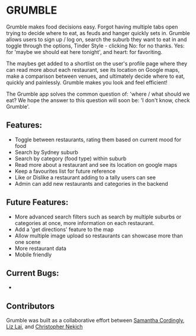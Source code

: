 # **GRUMBLE**

Grumble makes food decisions easy. Forgot having multiple tabs open trying to decide where to eat, as feuds and hanger quickly sets in. Grumble allows users to sign up / log on, search the suburb they want to eat in and toggle through the options, Tinder Style - clicking No: for no thanks. Yes: for 'maybe we should eat here tonight', and heart: for favoriting.

The maybes get added to a shortlist on the user's profile page where they can read more about each restaurant, see its location on Google maps, make a comparison between venues, and ultimately decide where to eat, quickly and painlessly.
Grumble makes you look and feel efficient!

The Grumble app solves the common question of: 'where / what should we eat? We hope the answer to this question will soon be: 'I don't know, check Grumble'.

## Features:
- Toggle between restaurants, rating them based on current mood for food
- Search by Sydney suburb
- Search by category (food type) within suburb
- Read more about a restaurant and see its location on google maps
- Keep a favourites list for future reference
- Like or Dislike a restaurant adding to a tally users can see
- Admin can add new restaurants and categories in the backend

## Future Features:
- More advanced search filters such as search by multiple suburbs or categories at once, more information on each restaurant.
- Add a 'get directions' feature to the map
- Allow multiple image upload so restaurants can showcase more than one scene
- More restaurant data
- Mobile friendly

## Current Bugs:
-

## Contributors
Grumble was built as a collaborative effort between [Samantha Cordingly](https://github.com/SamanthaCord), [Liz Lai](https://github.com/MsSmall), and [Christopher Nekich](https://github.com/chriswillphoto)

